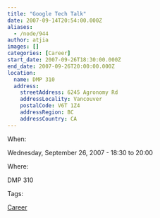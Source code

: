 ```yaml
---
title: "Google Tech Talk"
date: 2007-09-14T20:54:00.000Z
aliases:
  - /node/944
author: atjia
images: []
categories: [Career]
start_date: 2007-09-26T18:30:00.000Z
end_date: 2007-09-26T20:00:00.000Z
location:
  name: DMP 310
  address:
    streetAddress: 6245 Agronomy Rd
    addressLocality: Vancouver
    postalCode: V6T 1Z4
    addressRegion: BC
    addressCountry: CA
---
```


When: 

Wednesday, September 26, 2007 - 18:30 to 20:00

Where: 

DMP 310

Tags: 

[Career](/career)
